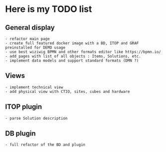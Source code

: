# Here is my TODO list

## General display
	- refactor main page
	- create full featured docker image with a BD, ITOP and GRAF preinstalled for DEMO usage
	- use best wiziwig BPMN and other formats editor like https://bpmn.io/
	- add pages with list of all objects : Items, Solutions, etc.
	- implement data models and support standard formats (DMN ?)

## Views
	- implement technical view
	- add physical view with CTIO, sites, cubes and hardware
 
## ITOP plugin
	- parse Solution description

## DB plugin
	- full refactor of the BD and plugin